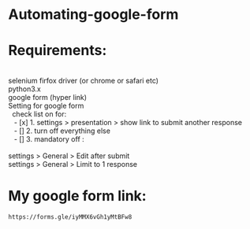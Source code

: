 # Automating-google-form

# Requirements: 
  </br>
  selenium firfox driver (or chrome or safari etc) </br>
  python3.x </br>
  google form (hyper link) </br>
  Setting for google form </br>
  &nbsp check list on for: </br>
     &nbsp;&nbsp; - [x]  1. settings > presentation > show link to submit another response </br>
     &nbsp;&nbsp; - []  2. turn off everything else </br>
     &nbsp;&nbsp; - []  3. mandatory off : </br></br>
       settings > General > Edit after submit </br>
       settings > General > Limit to 1 response </br>
       
  # My google form link:
  
    https://forms.gle/iyMMX6vGh1yMtBFw8
      
